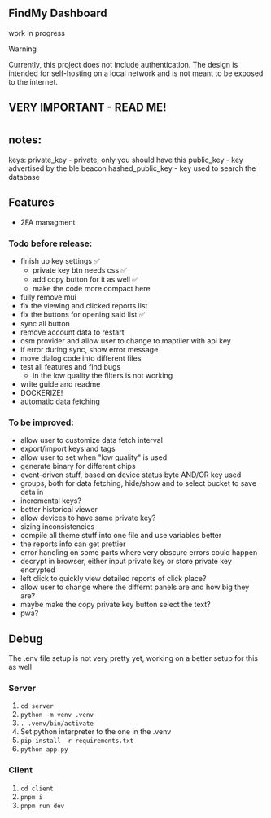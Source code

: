 ## FindMy Dashboard
work in progress


> [!WARNING]  
> Currently, this project does not include authentication. The design is intended for self-hosting on a local network and is not meant to be exposed to the internet.

## VERY IMPORTANT - READ ME!
<b>  </b>
#

## notes:

keys:
private_key - private, only you should have this
public_key - key advertised by the ble beacon
hashed_public_key - key used to search the database


## Features
- 2FA managment

### Todo before release:
- finish up key settings ✅
    - private key btn needs css ✅
    - add copy button for it as well ✅
    - make the code more compact here
- fully remove mui
- fix the viewing and clicked reports list
- fix the buttons for opening said list ✅
- sync all button
- remove account data to restart
- osm provider and allow user to change to maptiler with api key
- if error during sync, show error message
- move dialog code into different files
- test all features and find bugs
    - in the low quality the filters is not working
- write guide and readme
- DOCKERIZE!
- automatic data fetching

### To be improved:
- allow user to customize data fetch interval
- export/import keys and tags
- allow user to set when "low quality" is used
- generate binary for different chips
- event-driven stuff, based on device status byte AND/OR key used
- groups, both for data fetching, hide/show and to select bucket to save data in
- incremental keys?
- better historical viewer
- allow devices to have same private key?
- sizing inconsistencies
- compile all theme stuff into one file and use variables better
- the reports info can get prettier
- error handling on some parts where very obscure errors could happen
- decrypt in browser, either input private key or store private key encrypted
- left click to quickly view detailed reports of click place?
- allow user to change where the differnt panels are and how big they are?
- maybe make the copy private key button select the text?
- pwa?

## Debug

The .env file setup is not very pretty yet, working on a better setup for this as well

### Server

1. `cd server`
2. `python -m venv .venv`
3. `. .venv/bin/activate`
4. Set python interpreter to the one in the .venv
5. `pip install -r requirements.txt`
6. `python app.py`

### Client

1. `cd client`
2. `pnpm i`
3. `pnpm run dev`
